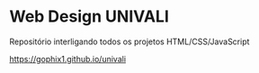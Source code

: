 # Web Design UNIVALI
Repositório interligando todos os projetos HTML/CSS/JavaScript

https://gophix1.github.io/univali

